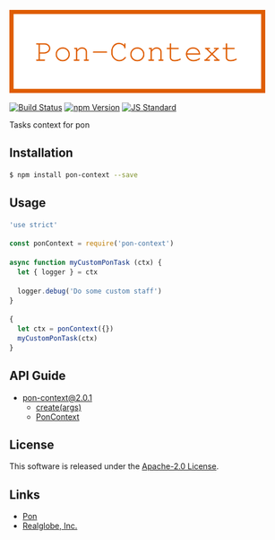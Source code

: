  <img src="assets/images/pon-context-banner.png" alt="Title Banner"
                    height="148"
                    style="height:148px"
/>


<!---
This file is generated by ape-tmpl. Do not update manually.
--->

<!-- Badge Start -->
<a name="badges"></a>

[![Build Status][bd_travis_shield_url]][bd_travis_url]
[![npm Version][bd_npm_shield_url]][bd_npm_url]
[![JS Standard][bd_standard_shield_url]][bd_standard_url]

[bd_repo_url]: https://github.com/realglobe-Inc/pon-context
[bd_travis_url]: http://travis-ci.org/realglobe-Inc/pon-context
[bd_travis_shield_url]: http://img.shields.io/travis/realglobe-Inc/pon-context.svg?style=flat
[bd_travis_com_url]: http://travis-ci.com/realglobe-Inc/pon-context
[bd_travis_com_shield_url]: https://api.travis-ci.com/realglobe-Inc/pon-context.svg?token=
[bd_license_url]: https://github.com/realglobe-Inc/pon-context/blob/master/LICENSE
[bd_codeclimate_url]: http://codeclimate.com/github/realglobe-Inc/pon-context
[bd_codeclimate_shield_url]: http://img.shields.io/codeclimate/github/realglobe-Inc/pon-context.svg?style=flat
[bd_codeclimate_coverage_shield_url]: http://img.shields.io/codeclimate/coverage/github/realglobe-Inc/pon-context.svg?style=flat
[bd_gemnasium_url]: https://gemnasium.com/realglobe-Inc/pon-context
[bd_gemnasium_shield_url]: https://gemnasium.com/realglobe-Inc/pon-context.svg
[bd_npm_url]: http://www.npmjs.org/package/pon-context
[bd_npm_shield_url]: http://img.shields.io/npm/v/pon-context.svg?style=flat
[bd_standard_url]: http://standardjs.com/
[bd_standard_shield_url]: https://img.shields.io/badge/code%20style-standard-brightgreen.svg

<!-- Badge End -->


<!-- Description Start -->
<a name="description"></a>

Tasks context for pon

<!-- Description End -->


<!-- Overview Start -->
<a name="overview"></a>



<!-- Overview End -->


<!-- Sections Start -->
<a name="sections"></a>

<!-- Section from "doc/guides/01.Installation.md.hbs" Start -->

<a name="section-doc-guides-01-installation-md"></a>

Installation
-----

```bash
$ npm install pon-context --save
```


<!-- Section from "doc/guides/01.Installation.md.hbs" End -->

<!-- Section from "doc/guides/02.Usage.md.hbs" Start -->

<a name="section-doc-guides-02-usage-md"></a>

Usage
---------

```javascript
'use strict'

const ponContext = require('pon-context')

async function myCustomPonTask (ctx) {
  let { logger } = ctx

  logger.debug('Do some custom staff')
}

{
  let ctx = ponContext({})
  myCustomPonTask(ctx)
}

```


<!-- Section from "doc/guides/02.Usage.md.hbs" End -->

<!-- Section from "doc/guides/10.API Guide.md.hbs" Start -->

<a name="section-doc-guides-10-a-p-i-guide-md"></a>

API Guide
-----

+ [pon-context@2.0.1](./doc/api/api.md)
  + [create(args)](./doc/api/api.md#pon-context-function-create)
  + [PonContext](./doc/api/api.md#pon-context-class)


<!-- Section from "doc/guides/10.API Guide.md.hbs" End -->


<!-- Sections Start -->


<!-- LICENSE Start -->
<a name="license"></a>

License
-------
This software is released under the [Apache-2.0 License](https://github.com/realglobe-Inc/pon-context/blob/master/LICENSE).

<!-- LICENSE End -->


<!-- Links Start -->
<a name="links"></a>

Links
------

+ [Pon][pon_url]
+ [Realglobe, Inc.][realglobe,_inc__url]

[pon_url]: https://github.com/realglobe-Inc/pon
[realglobe,_inc__url]: http://realglobe.jp

<!-- Links End -->
